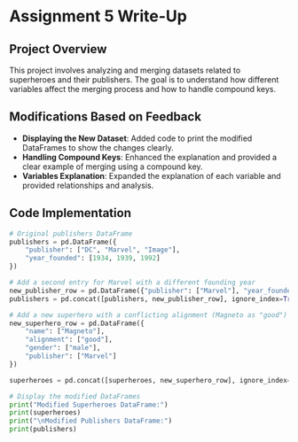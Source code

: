 # Assignment 5 Write-Up

## Project Overview
This project involves analyzing and merging datasets related to superheroes and their publishers. The goal is to understand how different variables affect the merging process and how to handle compound keys.

## Modifications Based on Feedback
- **Displaying the New Dataset**: Added code to print the modified DataFrames to show the changes clearly.
- **Handling Compound Keys**: Enhanced the explanation and provided a clear example of merging using a compound key.
- **Variables Explanation**: Expanded the explanation of each variable and provided relationships and analysis.

## Code Implementation
```python
# Original publishers DataFrame
publishers = pd.DataFrame({
    "publisher": ["DC", "Marvel", "Image"],
    "year_founded": [1934, 1939, 1992]
})

# Add a second entry for Marvel with a different founding year
new_publisher_row = pd.DataFrame({"publisher": ["Marvel"], "year_founded": [1961]})
publishers = pd.concat([publishers, new_publisher_row], ignore_index=True)

# Add a new superhero with a conflicting alignment (Magneto as "good")
new_superhero_row = pd.DataFrame({
    "name": ["Magneto"],
    "alignment": ["good"],
    "gender": ["male"],
    "publisher": ["Marvel"]
})

superheroes = pd.concat([superheroes, new_superhero_row], ignore_index=True)

# Display the modified DataFrames
print("Modified Superheroes DataFrame:")
print(superheroes)
print("\nModified Publishers DataFrame:")
print(publishers)
